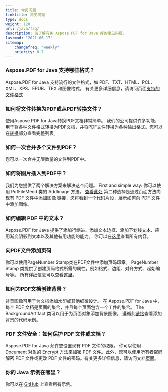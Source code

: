 ```yaml
---
title: 常见问题
linktitle: 常见问题
type: docs
weight: 120
url: /java/faq/
description: 请了解有关 Aspose.PDF for Java 库的常见问题。
lastmod: "2021-06-17"
sitemap:
    changefreq: "weekly"
    priority: 0.7
---
```


<div class="schema-faq-code" itemscope="" itemtype="https://schema.org/FAQPage"><div itemscope="" itemprop="mainEntity" itemtype="https://schema.org/Question" class="faq-question"><h3 itemprop="name" class="faq-q">Aspose.PDF for Java 支持哪些格式？</h3><div itemscope="" itemprop="acceptedAnswer" itemtype="https://schema.org/Answer"><p itemprop="text" class="faq-a">Aspose.PDF for Java 支持流行的文件格式，如 PDF、TXT、HTML、PCL、XML、XPS、EPUB、TEX 和图像格式。
 有关更多详细信息，请访问页面<a href="/pdf/java/supported-file-formats/">支持的文件格式</a></p></div></div><div itemscope="" itemprop="mainEntity" itemtype="https://schema.org/Question" class="faq-question"><h3 itemprop="name" class="faq-q">如何将文件转换为PDF或从PDF转换文件？</h3><div itemscope="" itemprop="acceptedAnswer" itemtype="https://schema.org/Answer"><p itemprop="text" class="faq-a">使用Aspose.PDF for Java转换PDF文档非常简单。 我们的公司提供许多功能，用于将各种文件格式转换为PDF文档，并将PDF文件转换为各种输出格式。您可以在<a href="/pdf/java/converting/">转换</a>部分查看完整列表。

### 如何一次合并多个文件到PDF？

您可以一次合并无限数量的文件到PDF中。

### 如何将图片插入到PDF中？

我们为您提供了两个解决方案来解决这个问题。 First and simple way: 你可以使用 PdfFileMend 类的 AddImage 方法。 <a href="/pdf/java/add-image-to-existing-pdf-file/#add-image-in-an-existing-pdf-file-facades/">查看此处</a> 第二种选择是通过页面方法向现有 PDF 文件中添加图像 <a href="/pdf/java/add-image-to-existing-pdf-file/">链接</a>，您将看到一个代码片段，展示如何向 PDF 文件中添加图像。</p></div></div><div itemscope="" itemprop="mainEntity" itemtype="https://schema.org/Question" class="faq-question"><h3 itemprop="name" class="faq-q">如何编辑 PDF 中的文本？</h3><div itemscope="" itemprop="acceptedAnswer" itemtype="https://schema.org/Answer"><p itemprop="text" class="faq-a">Aspose.PDF for Java 提供了添加行缩进、添加文本边框、添加下划线文本、应用渐变阴影到文本以及其他有用功能的能力。 你可以在<a href="/pdf/java/text-formatting-inside-pdf/">这里</a>查看所有内容。</p></div></div><div itemscope="" itemprop="mainEntity" itemtype="https://schema.org/Question" class="faq-question"><h3 itemprop="name" class="faq-q">向PDF文件添加页码</h3><div itemscope="" itemprop="acceptedAnswer" itemtype="https://schema.org/Answer"><p itemprop="text" class="faq-a">你可以使用PageNumber Stamp类在PDF文件中添加页码印章。 PageNumber Stamp 类提供了创建页码格式所需的属性，例如格式、边距、对齐方式、起始编号等。 所有详细信息可以查看<a href="/pdf/java/add-page-number/">这里</a>。</p></div></div><div itemscope="" itemprop="mainEntity" itemtype="https://schema.org/Question" class="faq-question"><h3 itemprop="name" class="faq-q">如何为PDF文档创建背景？</h3><div itemscope="" itemprop="acceptedAnswer" itemtype="https://schema.org/Answer"><p itemprop="text" class="faq-a">背景图像可用于为文档添加水印或其他细微设计。 在 Aspose.PDF for Java 中，每个 PDF 文档是页面的集合，并且每个页面包含一个工件的集合。 The BackgroundArtifact 类可以用于为页面对象添加背景图像。 遵循此<a href="/pdf/java/add-backgrounds/">链接</a>查看添加背景的代码示例。</p></div></div><div itemscope="" itemprop="mainEntity" itemtype="https://schema.org/Question" class="faq-question"><h3 itemprop="name" class="faq-q">PDF 文件安全：如何保护 PDF 文件或文档？</h3><div itemscope="" itemprop="acceptedAnswer" itemtype="https://schema.org/Answer"><p itemprop="text" class="faq-a">Aspose.PDF for Java 允许您设置现有 PDF 文件的权限。 你可以使用 Document 对象的 Encrypt 方法来加密 PDF 文件。此外，您可以使用所有者密码解密 PDF 文件或更改 PDF 文件的密码。有关更多详细信息，请访问文档<a href="/pdf/java/digitally-sign-pdf-file/">页面</a>。

<h3 itemprop="name" class="faq-q">你的 Java 示例在哪里？</h3>
<p itemprop="text" class="faq-a">你可以在 <a href="https://github.com/aspose-pdf">GitHub</a> 上查看所有示例。</p>
